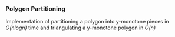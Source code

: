 ### Polygon Partitioning

Implementation of partitioning a polygon into y-monotone pieces in *O(nlogn)* time
and triangulating a y-monotone polygon in *O(n)*